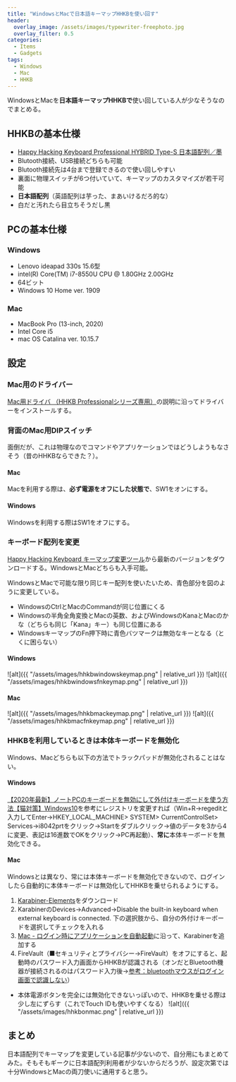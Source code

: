 ```yaml
---
title: "WindowsとMacで日本語キーマップHHKBを使い回す"
header:
  overlay_image: /assets/images/typewriter-freephoto.jpg
  overlay_filter: 0.5
categories:
  - Items
  - Gadgets
tags:
  - Windows
  - Mac
  - HHKB
---
```


WindowsとMacを**日本語キーマップHHKBで**使い回している人が少なそうなのでまとめる。

## HHKBの基本仕様

- [Happy Hacking Keyboard Professional HYBRID Type-S 日本語配列／墨](https://www.pfu.fujitsu.com/direct/hhkb/detail_pd-kb820bs.html)
- Blutooth接続、USB接続どちらも可能
- Blutooth接続先は4台まで登録できるので使い回しやすい
- 裏面に物理スイッチが6つ付いていて、キーマップのカスタマイズが若干可能
- **日本語配列**（英語配列は芋った、まあいけるだろ的な）
- 白だと汚れたら目立ちそうだし黒

## PCの基本仕様

### Windows

- Lenovo ideapad 330s 15.6型
- intel(R) Core(TM) i7-8550U CPU @ 1.80GHz 2.00GHz
- 64ビット
- Windows 10 Home ver. 1909

### Mac

- MacBook Pro (13-inch, 2020)
- Intel Core i5
- mac OS Catalina ver. 10.15.7

## 設定

### Mac用のドライバー

[Mac用ドライバ （HHKB Professionalシリーズ専用）](https://www.pfu.fujitsu.com/hhkeyboard/macdownload.html)の説明に沿ってドライバーをインストールする。

### 背面のMac用DIPスイッチ

面倒だが、これは物理なのでコマンドやアプリケーションではどうしようもなさそう（昔のHHKBならできた？）。

#### Mac

Macを利用する際は、**必ず電源をオフにした状態で**、SW1をオンにする。

#### Windows

Windowsを利用する際はSW1をオフにする。

### キーボード配列を変更

[Happy Hacking Keyboard キーマップ変更ツール](https://happyhackingkb.com/jp/download/)から最新のバージョンをダウンロードする。WindowsとMacどちらも入手可能。

WindowsとMacで可能な限り同じキー配列を使いたいため、青色部分を図のように変更している。

- WindowsのCtrlとMacのCommandが同じ位置にくる
- Windowsの半角全角変換とMacの英数、およびWindowsのKanaとMacのかな（どちらも同じ「Kana」キー）も同じ位置にある
- WindowsキーマップのFn押下時に青色バツマークは無効なキーとなる（とくに困らない）

#### Windows

![alt]({{ "/assets/images/hhkbwindowskeymap.png" | relative_url }})
![alt]({{ "/assets/images/hhkbwindowsfnkeymap.png" | relative_url }})

#### Mac

![alt]({{ "/assets/images/hhkbmackeymap.png" | relative_url }})
![alt]({{ "/assets/images/hhkbmacfnkeymap.png" | relative_url }})

### HHKBを利用しているときは本体キーボードを無効化

Windows、Macどちらも以下の方法でトラックパッドが無効化されることはない。

#### Windows

[【2020年最新】ノートPCのキーボードを無効にして外付けキーボードを使う方法【猫対策】Windows10](https://kourogi565656.blogspot.com/2018/08/pc.html)を参考にレジストリを変更すれば（Win+R→regeditと入力してEnter→HKEY_LOCAL_MACHINE> SYSTEM> CurrentControlSet> Services→i8042prtをクリック→Startをダブルクリック→値のデータを3から4に変更、表記は16進数でOKをクリック→PC再起動）、**常に**本体キーボードを無効化できる。

#### Mac

Windowsとは異なり、常には本体キーボードを無効化できないので、ログインしたら自動的に本体キーボードは無効化してHHKBを乗せられるようにする。

1. [Karabiner-Elements](https://karabiner-elements.pqrs.org/)をダウンロード
1. KarabinerのDevices→Advanced→Disable the built-in keyboard when external keyboard is connected. 下の選択肢から、自分の外付けキーボードを選択してチェックを入れる
1. [Mac - ログイン時にアプリケーションを自動起動](https://pc-karuma.net/mac-app-startup/)に沿って、Karabinerを追加する
1. FireVault（■セキュリティとプライバシー→FireVault）をオフにすると、起動時のパスワード入力画面からHHKBが認識される（オンだとBluetooth機器が接続されるのはパスワード入力後→[参考：bluetoothマウスがログイン画面で認識しない](https://discussionsjapan.apple.com/thread/110198038)）

- 本体電源ボタンを完全には無効化できないっぽいので、HHKBを乗せる際は少し左にずらす（これでTouch IDも使いやすくなる）
  ![alt]({{ "/assets/images/hhkbonmac.png" | relative_url }})

## まとめ

日本語配列でキーマップを変更している記事が少ないので、自分用にもまとめてみた。そもそもギークに日本語配列利用者が少ないからだろうが、設定次第では十分WindowsとMacの両刀使いに通用すると思う。
